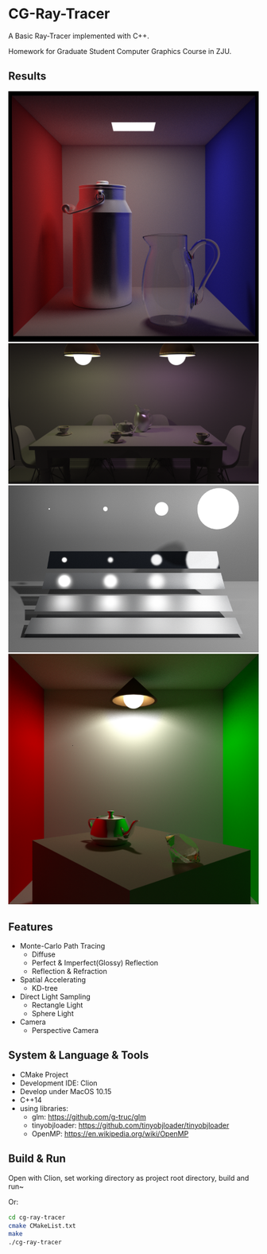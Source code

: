 # CG-Ray-Tracer

A Basic Ray-Tracer implemented with C++.

Homework for Graduate Student Computer Graphics Course in ZJU.

## Results

![cbox](./results/png/cbox-1024.png)
![diningroom](./results/png/diningroom-512.png)
![veach_mis](./results/png/veach_mis-512.png)
![room](./results/png/room-1024.png)

## Features

* Monte-Carlo Path Tracing
    * Diffuse
    * Perfect & Imperfect(Glossy) Reflection
    * Reflection & Refraction
* Spatial Accelerating
    * KD-tree
* Direct Light Sampling
    * Rectangle Light
    * Sphere Light
* Camera
    * Perspective Camera

## System & Language & Tools

* CMake Project
* Development IDE: Clion
* Develop under MacOS 10.15
* C++14
* using libraries:
    * glm: https://github.com/g-truc/glm
    * tinyobjloader: https://github.com/tinyobjloader/tinyobjloader
    * OpenMP: https://en.wikipedia.org/wiki/OpenMP

## Build & Run

Open with Clion, set working directory as project root directory, build and run~

Or:

```bash
cd cg-ray-tracer
cmake CMakeList.txt
make
./cg-ray-tracer
```
